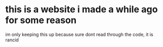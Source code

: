# this is a website i made a while ago for some reason
im only keeping this up because sure
dont read through the code, it is rancid
